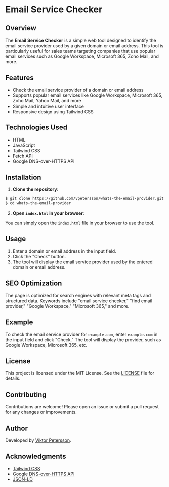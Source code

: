 # Email Service Checker

## Overview

The **Email Service Checker** is a simple web tool designed to identify the email service provider used by a given domain or email address. This tool is particularly useful for sales teams targeting companies that use popular email services such as Google Workspace, Microsoft 365, Zoho Mail, and more.

## Features

- Check the email service provider of a domain or email address
- Supports popular email services like Google Workspace, Microsoft 365, Zoho Mail, Yahoo Mail, and more
- Simple and intuitive user interface
- Responsive design using Tailwind CSS

## Technologies Used

- HTML
- JavaScript
- Tailwind CSS
- Fetch API
- Google DNS-over-HTTPS API

## Installation

1. **Clone the repository**:

```bash
$ git clone https://github.com/vpetersson/whats-the-email-provider.git
$ cd whats-the-email-provider 
```

2. **Open `index.html` in your browser**:

You can simply open the `index.html` file in your browser to use the tool.

## Usage

1. Enter a domain or email address in the input field.
2. Click the "Check" button.
3. The tool will display the email service provider used by the entered domain or email address.

## SEO Optimization

The page is optimized for search engines with relevant meta tags and structured data. Keywords include "email service checker," "find email provider," "Google Workspace," "Microsoft 365," and more.

## Example

To check the email service provider for `example.com`, enter `example.com` in the input field and click "Check." The tool will display the provider, such as Google Workspace, Microsoft 365, etc.

## License

This project is licensed under the MIT License. See the [LICENSE](LICENSE) file for details.

## Contributing

Contributions are welcome! Please open an issue or submit a pull request for any changes or improvements.

## Author

Developed by [Viktor Petersson](https://blog.viktorpetersson.com). 

## Acknowledgments

- [Tailwind CSS](https://tailwindcss.com/)
- [Google DNS-over-HTTPS API](https://developers.google.com/speed/public-dns/docs/dns-over-https)
- [JSON-LD](https://json-ld.org/)